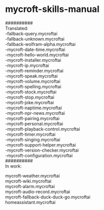 # mycroft-skills-manual  
##########  
Translated:  
-fallback-query.mycroftai  
-fallback-unknown.mycroftai  
-fallback-wolfram-alpha.mycroftai  
-mycroft-date-time.mycroftai  
-mycroft-hello-world.mycroftai  
-mycroft-installer.mycroftai  
-mycroft-ip.mycroftai  
-mycroft-reminder.mycroftai  
-mycroft-speak.mycroftai  
-mycroft-volume.mycroftai  
-mycroft-spelling.mycroftai  
-mycroft-stock.mycroftai  
-mycroft-stop.mycroftai  
-mycroft-joke.mycroftai  
-mycroft-naptime.mycroftai  
-mycroft-npr-news.mycroftai  
-mycroft-pairing.mycroftai  
-mycroft-personal.mycroftai  
-mycroft-playback-control.mycroftai  
-mycroft-timer.mycroftai  
-mycroft-singing.mycroftai  
-mycroft-support-helper.mycroftai  
-mycroft-version-checker.mycroftai  
-mycroft-configuration.mycroftai  
##########  
In work:  

mycroft-weather.mycroftai  
mycroft-wiki.mycroftai  
mycroft-alarm.mycroftai  
mycroft-audio-record.mycroftai  
mycroft-fallback-duck-duck-go.mycroftai  
homeassistant.mycroftai  
